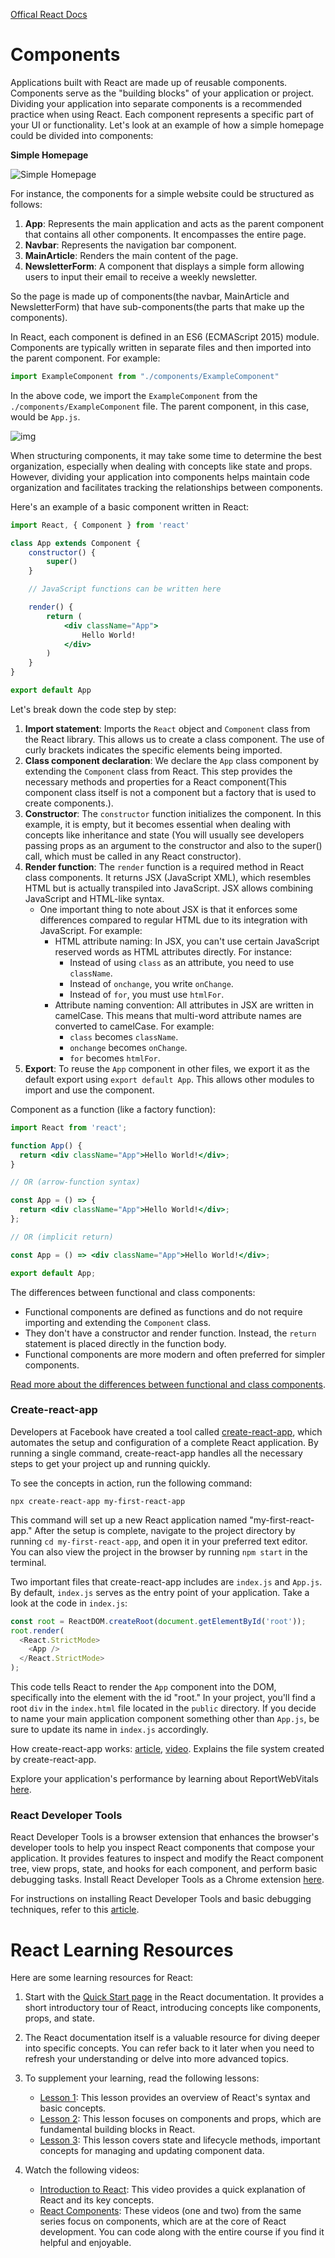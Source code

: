 [Offical React Docs](https://react.dev/learn)

# Components

Applications built with React are made up of reusable components. Components serve as the "building blocks" of your application or project. Dividing your application into separate components is a recommended practice when using React. Each component represents a specific part of your UI or functionality. Let's look at an example of how a simple homepage could be divided into components:

**Simple Homepage**

![Simple Homepage](https://cdn.statically.io/gh/TheOdinProject/curriculum/284f0cdc998be7e4751e29e8458323ad5d320303/javascript/react-js/react-introduction/imgs/00.png)

For instance, the components for a simple website could be structured as follows:

1. **App**: Represents the main application and acts as the parent component that contains all other components. It encompasses the entire page.
2. **Navbar**: Represents the navigation bar component.
3. **MainArticle**: Renders the main content of the page.
4. **NewsletterForm**: A component that displays a simple form allowing users to input their email to receive a weekly newsletter.

So the page is made up of components(the navbar, MainArticle and NewsletterForm) that have sub-components(the parts that make up the components).

In React, each component is defined in an ES6 (ECMAScript 2015) module. Components are typically written in separate files and then imported into the parent component. For example:

```jsx
import ExampleComponent from "./components/ExampleComponent"
```

In the above code, we import the `ExampleComponent` from the `./components/ExampleComponent` file. The parent component, in this case, would be `App.js`.

![img](https://blog.logrocket.com/wp-content/uploads/2021/04/react-app-diagram.png)

When structuring components, it may take some time to determine the best organization, especially when dealing with concepts like state and props. However, dividing your application into components helps maintain code organization and facilitates tracking the relationships between components.

Here's an example of a basic component written in React:

```jsx
import React, { Component } from 'react'

class App extends Component {
    constructor() {
        super()
    }

    // JavaScript functions can be written here

    render() {
        return (
            <div className="App">
                Hello World!
            </div>
        )
    }
}

export default App
```

Let's break down the code step by step:

1. **Import statement**: Imports the `React` object and `Component` class from the React library. This allows us to create a class component. The use of curly brackets indicates the specific elements being imported.
2. **Class component declaration**: We declare the `App` class component by extending the `Component` class from React. This step provides the necessary methods and properties for a React component(This component class itself is not a component but a factory that is used to create components.).
3. **Constructor**: The `constructor` function initializes the component. In this example, it is empty, but it becomes essential when dealing with concepts like inheritance and state (You will usually see developers passing props as an argument to the constructor and also to the super() call, which must be called in any React constructor).
4. **Render function**: The `render` function is a required method in React class components. It returns JSX (JavaScript XML), which resembles HTML but is actually transpiled into JavaScript. JSX allows combining JavaScript and HTML-like syntax.
    - One important thing to note about JSX is that it enforces some differences compared to regular HTML due to its integration with JavaScript. For example:
        - HTML attribute naming: In JSX, you can't use certain JavaScript reserved words as HTML attributes directly. For instance:
            - Instead of using `class` as an attribute, you need to use `className`.
            - Instead of `onchange`, you write `onChange`.
            - Instead of `for`, you must use `htmlFor`.
        - Attribute naming convention: All attributes in JSX are written in camelCase. This means that multi-word attribute names are converted to camelCase. For example:
            - `class` becomes `className`.
            - `onchange` becomes `onChange`.
            - `for` becomes `htmlFor`.
5. **Export**: To reuse the `App` component in other files, we export it as the default export using `export default App`. This allows other modules to import and use the component.

Component as a function (like a factory function):
```jsx
import React from 'react';

function App() {
  return <div className="App">Hello World!</div>;
}

// OR (arrow-function syntax)

const App = () => {
  return <div className="App">Hello World!</div>;
};

// OR (implicit return)

const App = () => <div className="App">Hello World!</div>;

export default App;
```

The differences between functional and class components:
- Functional components are defined as functions and do not require importing and extending the `Component` class.
- They don't have a constructor and render function. Instead, the `return` statement is placed directly in the function body.
- Functional components are more modern and often preferred for simpler components.

[Read more about the differences between functional and class components](https://dev.to/colocodes/react-class-components-vs-function-components-23m6).

### Create-react-app

Developers at Facebook have created a tool called [create-react-app](https://github.com/facebook/create-react-app), which automates the setup and configuration of a complete React application. By running a single command, create-react-app handles all the necessary steps to get your project up and running quickly.

To see the concepts in action, run the following command:
```
npx create-react-app my-first-react-app
```

This command will set up a new React application named "my-first-react-app." After the setup is complete, navigate to the project directory by running `cd my-first-react-app`, and open it in your preferred text editor. You can also view the project in the browser by running `npm start` in the terminal.

Two important files that create-react-app includes are `index.js` and `App.js`. By default, `index.js` serves as the entry point of your application. Take a look at the code in `index.js`:

```javascript
const root = ReactDOM.createRoot(document.getElementById('root'));
root.render(
  <React.StrictMode>
    <App />
  </React.StrictMode>
);
```

This code tells React to render the `App` component into the DOM, specifically into the element with the id "root." In your project, you'll find a root `div` in the `index.html` file located in the `public` directory. If you decide to name your main application component something other than `App.js`, be sure to update its name in `index.js` accordingly.

How create-react-app works: [article](https://blog.logrocket.com/getting-started-with-create-react-app/#introduction), [video](https://www.youtube.com/watch?v=rUdtgnwrA14). Explains the file system created by create-react-app. 

Explore your application's performance by learning about ReportWebVitals [here](https://create-react-app.dev/docs/measuring-performance/).

### React Developer Tools

React Developer Tools is a browser extension that enhances the browser's developer tools to help you inspect React components that compose your application. It provides features to inspect and modify the React component tree, view props, state, and hooks for each component, and perform basic debugging tasks. Install React Developer Tools as a Chrome extension [here](https://chrome.google.com/webstore/detail/react-developer-tools/fmkadmapgofadopljbjfkapdkoienihi).

For instructions on installing React Developer Tools and basic debugging techniques, refer to this [article](https://www.pluralsight.com/guides/debugging-components-with-react-developer-tools).


# React Learning Resources

Here are some learning resources for React:

1. Start with the [Quick Start page](https://reactjs.org/docs/getting-started.html) in the React documentation. It provides a short introductory tour of React, introducing concepts like components, props, and state.

2. The React documentation itself is a valuable resource for diving deeper into specific concepts. You can refer back to it later when you need to refresh your understanding or delve into more advanced topics.

3. To supplement your learning, read the following lessons:
   - [Lesson 1](https://reactjs.org/tutorial/tutorial.html): This lesson provides an overview of React's syntax and basic concepts.
   - [Lesson 2](https://reactjs.org/docs/components-and-props.html): This lesson focuses on components and props, which are fundamental building blocks in React.
   - [Lesson 3](https://reactjs.org/docs/state-and-lifecycle.html): This lesson covers state and lifecycle methods, important concepts for managing and updating component data.

4. Watch the following videos:
   - [Introduction to React](https://www.youtube.com/watch?v=pgAvVxowaYU): This video provides a quick explanation of React and its key concepts.
   - [React Components](https://www.youtube.com/watch?v=20g1XScJLJA): These videos (one and two) from the same series focus on components, which are at the core of React development. You can code along with the entire course if you find it helpful and enjoyable.